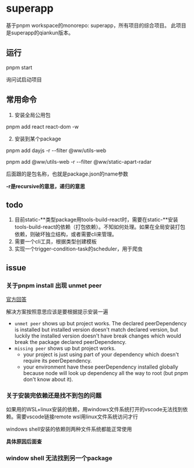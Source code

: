 # superapp

基于pnpm workspace的monorepo: superapp，所有项目的综合项目。
此项目是superapp的qiankun版本。


## 运行

pnpm start

询问试启动项目

## 常用命令

1. 安装全局公用包

  pnpm add react react-dom -w

2. 安装到某个package

  pnpm add dayjs -r --filter @ww/utils-web

  pnpm add @ww/utils-web -r --filter @ww/static-apart-radar

后面跟的是包名称，也就是package.json的name参数

**-r是recursive的意思，递归的意思**

## todo

1. 目前static-\*\*类型package用tools-build-react时，需要在static-\*\*安装tools-build-react的依赖（打包依赖）。不知如何处理。如果在全局安装打包依赖，则破坏独立结构，或者需要cli来管理。
2. 需要一个cli工具，根据类型创建模板
3. 实现一个trigger-condition-task的scheduler，用于爬虫

## issue

### 关于pnpm install 出现 unmet peer

[官方回答](https://github.com/pnpm/pnpm/issues/4183#issuecomment-1008252214)

解决方案按照意思应该是要根据提示安装一遍

* `unmet peer` shows up but project works. The declared peerDependency is installed but installed version doesn't match declared version, but luckily the installed version doesn't have break changes which would break the package declared peerDependency.
* `missing peer` shows up but project works.
  * your project is just using part of your dependency which doesn't require its peerDependency.
  * your environment have these peerDependency installed globally because node will look up dependency all the way to root (but pnpm don't know about it).

### 关于安装完依赖还是找不到包的问题

如果用的WSL+linux安装的依赖，用windows文件系统打开的vscode无法找到依赖。需要vscode链接remote wsl用linux文件系统访问才行

windows shell安装的依赖则两种文件系统都能正常使用

**具体原因后面查**

### window shell 无法找到另一个package


